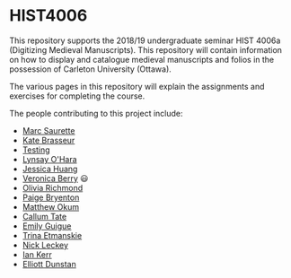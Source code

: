 # HIST4006
This repository supports the 2018/19 undergraduate seminar HIST 4006a (Digitizing Medieval Manuscripts). This repository will contain information on how to display and catalogue medieval manuscripts and folios in the possession of Carleton University (Ottawa).

The various pages in this repository will explain the assignments and exercises for completing the course.

The people contributing to this project include:

- [Marc Saurette](https://github.com/MarcSaurette)
- [Kate Brasseur](https://github.com/kateBrasseur)
- [Testing](https://github.com/TestingTess)
- [Lynsay O'Hara](https://github.com/lynsayo)
- [Jessica Huang](https://github.com/jessicahuang3)
- [Veronica Berry](https://github.com/VeronicaB97) :smiley:
- [Olivia Richmond](https://github.com/livrichmond)
- [Paige Bryenton](https://github.com/paigebryenton)
- [Matthew Okum](https://github.com/MatthewOkum)
- [Callum Tate](https://github.com/callumtate)
- [Emily Guigue](https://github.com/emilyguigue)
- [Trina Etmanskie](https://github.com/trinaetmanskie)
- [Nick Leckey](https://github.com/NikkuReki)
- [Ian Kerr](https://github.com/IanKerr)
- [Elliott Dunstan](https://github.com/ElliottDunstan)
